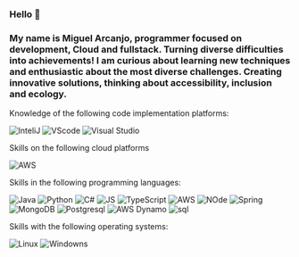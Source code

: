 ### Hello 👋
### My name is Miguel Arcanjo, programmer focused on development, Cloud and fullstack. Turning diverse difficulties into achievements! I am curious about learning new techniques and enthusiastic about the most diverse challenges. Creating innovative solutions, thinking about accessibility, inclusion and ecology.

 Knowledge of the following code implementation platforms:

![InteliJ](https://img.shields.io/badge/IntelliJ_IDEA-000000.svg?style=for-the-badge&logo=intellij-idea&logoColor=white)
![VScode](https://img.shields.io/badge/Visual_Studio_Code-0078D4?style=for-the-badge&logo=visual%20studio%20code&logoColor=white)
![Visual Studio](https://img.shields.io/badge/Visual%20Studio-5C2D91.svg?style=for-the-badge&logo=visual-studio&logoColor=white)

Skills on the following cloud platforms

![AWS](https://img.shields.io/badge/Amazon_AWS-FF9900?style=for-the-badge&logo=amazonaws&logoColor=white)

Skills in the following programming languages:

![Java](https://img.shields.io/badge/java-%23ED8B00.svg?style=for-the-badge&logo=openjdk&logoColor=white)
![Python](https://img.shields.io/badge/Python-FFD43B?style=for-the-badge&logo=python&logoColor=blue)
![C#](https://img.shields.io/badge/c%23-%23239120.svg?style=for-the-badge&logo=csharp&logoColor=white)
![JS](https://img.shields.io/badge/JavaScript-323330?style=for-the-badge&logo=javascript&logoColor=F7DF1E)
![TypeScript](https://img.shields.io/badge/typescript-%23007ACC.svg?style=for-the-badge&logo=typescript&logoColor=white)
![AWS](https://img.shields.io/badge/AWS-%23FF9900.svg?style=for-the-badge&logo=amazon-aws&logoColor=white)
![NOde](https://img.shields.io/badge/Node%20js-339933?style=for-the-badge&logo=nodedotjs&logoColor=white)
![Spring](https://img.shields.io/badge/Spring-6DB33F?style=for-the-badge&logo=spring&logoColor=white)
![MongoDB](https://img.shields.io/badge/MongoDB-4EA94B?style=for-the-badge&logo=mongodb&logoColor=white)
![Postgresql](https://img.shields.io/badge/PostgreSQL-316192?style=for-the-badge&logo=postgresql&logoColor=white)
![AWS Dynamo](https://img.shields.io/badge/Amazon%20DynamoDB-4053D6?style=for-the-badge&logo=Amazon%20DynamoDB&logoColor=white)
![sql](https://img.shields.io/badge/MySQL-005C84?style=for-the-badge&logo=mysql&logoColor=white)

Skills with the following operating systems:

![Linux](https://img.shields.io/badge/Linux-FCC624?style=for-the-badge&logo=linux&logoColor=black)
![Windowns](https://img.shields.io/badge/Windows-0078D6?style=for-the-badge&logo=windows&logoColor=white)

